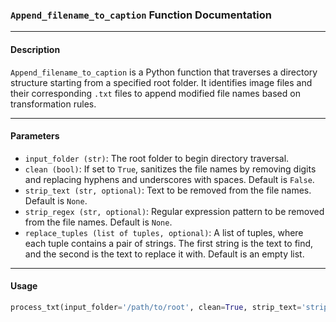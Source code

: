 ### `Append_filename_to_caption` Function Documentation

---

#### **Description**

`Append_filename_to_caption` is a Python function that traverses a directory structure starting from a specified root folder. It identifies image files and their corresponding `.txt` files to append modified file names based on transformation rules.

---

#### **Parameters**

- `input_folder (str)`: The root folder to begin directory traversal.
- `clean (bool)`: If set to `True`, sanitizes the file names by removing digits and replacing hyphens and underscores with spaces. Default is `False`.
- `strip_text (str, optional)`: Text to be removed from the file names. Default is `None`.
- `strip_regex (str, optional)`: Regular expression pattern to be removed from the file names. Default is `None`.
- `replace_tuples (list of tuples, optional)`: A list of tuples, where each tuple contains a pair of strings. The first string is the text to find, and the second is the text to replace it with. Default is an empty list.

---

#### **Usage**

```python
process_txt(input_folder='/path/to/root', clean=True, strip_text='strip_this', strip_regex='[0-9]', replace_tuples=[('find1', 'replace1'), ('find2', 'replace2')])

